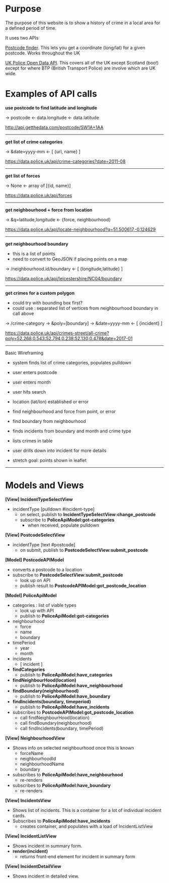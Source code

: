 Purpose
=======
The purpose of this website is to show a history of crime in a local area for a defined period of time.

It uses two APIs

[Postcode finder](https://www.getthedata.com/postcode/). This lets you get a coordinate (long/lat) for a given postcode. Works throughout the UK

[UK Police Open Data API](https://data.police.uk/docs/). This covers all of the UK except Scotland (boo!) except for where BTP (British Transport Police) are involve which are UK wide.

Examples of API calls
=====================

**use postcode to find latitude and longitude**

-> postcode
<- data.longitude
<- data.latitude

http://api.getthedata.com/postcode/SW1A+1AA

-----
**get list of crime categories**

-> &date=yyyy-mm
<- [ {url, name} ]

https://data.police.uk/api/crime-categories?date=2011-08

-----
**get list of forces**

-> None
<- array of [{id, name}]

https://data.police.uk/api/forces

-----

**get neighbourhood + force from location**

-> &q=latitude,longitude
<- {force, neighbourhood}

https://data.police.uk/api/locate-neighbourhood?q=51.500617,-0.124629

-----

**get neighbourhood boundary**

- this is a list of points
- need to convert to GeoJSON if placing points on a map

-> /neighbourhood.id/boundary
<- [ {longitude,latitude} ]

https://data.police.uk/api/leicestershire/NC04/boundary

-----

**get crimes for a custom polygon**

- could try with bounding box first?
- could use : separated list of vertices from neighbourhood boundary in call above

-> /crime-category
-> &poly=[boundary]
-> &date=yyyy-mm
<- [ {incident} ]

https://data.police.uk/api/crimes-street/all-crime?poly=52.268,0.543:52.794,0.238:52.130,0.478&date=2017-01

_____


Basic Wireframing

- system finds list of crime categories, populates pulldown


- user enters postcode
- user enters month
- user hits search


- location (lat/lon) established or error
- find neighbourhood and force from point, or error
- find boundary from neighbourhood
- finds incidents from boundary and month and crime type
- lists crimes in table
- user drills down into incident for more details
- stretch goal: points shown in leaflet

_____

Models and Views
================

**[View] IncidentTypeSelectView**
- incidentType [pulldown #incident-type]
  - on select, publish to **IncidentTypeSelectView:change_postcode**
  - subscribe to **PoliceApiModel:got-categories**
    - when received, populate pulldown

**[View] PostcodeSelectView**
- incidentType [text #postcode]
  - on submit, publish to **PostcodeSelectView:submit_postcode**

**[Model] PostcodeAPIModel**
- converts a postcode to a location
- subscribe to **PostcodeSelectView:submit_postcode**
  - look up on API
  - publish result to **PostcodeAPIModel:got_postcode_location**

**[Model] PoliceApiModel**
- categories : list of viable types
  - look up with API
  - publish to **PoliceApiModel:got-categories**
- neighbourhood
  - force
  - name
  - boundary
- timePeriod
  - year
  - month
- incidents
  - [ incident ]
- **findCategories**
  - publish to **PoliceApiModel:have_categories**
- **findNeighbourHood(location)**
  - publish to **PoliceApiModel:have_neighbourhood**
- **findBoundary(neighbourhood)**
  - publish to **PoliceApiModel:have_boundary**
- **findIncidents(boundary, timeperiod)**
  - publish to **PoliceApiModel:have_incidents**
- subscribes to **PostcodeAPIModel:got_postcode_location**
  - call findNeighbourHood(location)
  - call findBoundary(neighbourhood)
  - call findIncidents(boundary, timePeriod)

**[View] NeighbourhoodView**
- Shows info on selected neighbourhood once this is known
  - forceName
  - neighbourhoodId
  - neighbourhoodName
  - boundary
- subscribes to **PoliceApiModel:have_neighbourhood**
  - re-renders
- subscribes to **PoliceApiModel:have_boundary**
  - re-renders

**[View] IncidentsView**
- Shows list of incidents. This is a container for a lot of individual incident cards.
- Subscribes to **PoliceApiModel:have_incidents**
  - creates container, and populates with a load of IncidentListView

**[View] IncidentListView**
- Shows incident in summary form.
- **render(incident)**
  - returns front-end element for incident in summary form

**[View] IncidentDetailView**
- Shows incident in detailed view.
